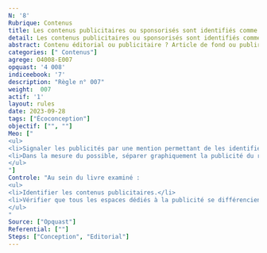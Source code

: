 ```yaml
---
N: '8'
Rubrique: Contenus
title: Les contenus publicitaires ou sponsorisés sont identifiés comme tels. 
detail: Les contenus publicitaires ou sponsorisés sont identifiés comme tels. 
abstract: Contenu éditorial ou publicitaire ? Article de fond ou publireportage ? Avis impartial ou billet sponsorisé ? Mieux vaut préciser de quoi il s’agit, ainsi les internautes sauront à quoi s’en tenir et n’auront rien à vous reprocher.
categories: [" Contenus"]
agrege: O4008-E007
opquast: '4 008'
indiceebook: '7'
description: "Règle n° 007"
weight:  007
actif: '1'
layout: rules
date: 2023-09-28
tags: ["Écoconception"]
objectif: ["", ""]
Meo: ["
<ul>
<li>Signaler les publicités par une mention permettant de les identifier (publicité, pub, partenariats…).</li>
<li>Dans la mesure du possible, séparer graphiquement la publicité du reste du contenu.</li> 
</ul>
"]
Controle: "Au sein du livre examiné :
<ul>
<li>Identifier les contenus publicitaires.</li>
<li>Vérifier que tous les espaces dédiés à la publicité se différencient du reste du contenu et comportent une mention permettant de les identifier sans ambiguïté  ; : typiquement, la mention «  publicité  ; » affichée au-dessus ou en dessous du contenu concerné.</li> 
</ul>
"
Source: ["Opquast"]
Referential: [""]
Steps: ["Conception", "Editorial"]
---
```

